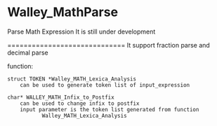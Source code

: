 Walley_MathParse
================
Parse Math Expression
It is still under development

=============================
It support fraction parse and decimal parse

function:

	struct TOKEN *Walley_MATH_Lexica_Analysis
		can be used to generate token list of input_expression
			
 	char* WALLEY_MATH_Infix_to_Postfix
		can be used to change infix to postfix
		input parameter is the token list generated from function	
               Walley_MATH_Lexica_Analysis

